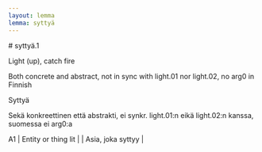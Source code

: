 ```yaml
---
layout: lemma
lemma: syttyä
---
```


<div class="sense">
# <span class="sensename">syttyä.1</span>

<span class="description">Light (up), catch fire</span>

Both concrete and abstract, not in sync with light.01 nor light.02, no arg0 in Finnish

<span class="description">Syttyä</span>

Sekä konkreettinen että abstrakti, ei synkr. light.01:n eikä light.02:n kanssa, suomessa ei arg0:a

A1 | Entity or thing lit |   | Asia, joka syttyy |  

</div>

